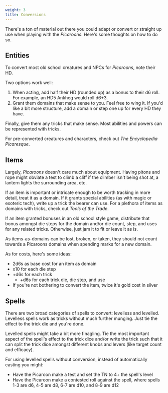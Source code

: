 ```yaml
---
weight: 3
title: Conversions
---
```


There's a ton of material out there you could adapt or convert or straight up use when playing with the _Picaroons_. Here's some thoughts on how to do so.

## Entities

To convert most old school creatures and NPCs for _Picaroons_, note their HD.

Two options work well:

1. When acting, add half their HD (rounded up) as a bonus to their d6 roll. For example, an HD5 Ankheg would roll d6+3.
2. Grant them domains that make sense to you. Feel free to wing it. If you'd like a bit more structure, add a domain or step one up for every HD they have.

Finally, give them any tricks that make sense. Most abilities and powers can be represented with tricks.

For pre-converted creatures and characters, check out _The Encyclopedia Picaresque_.

## Items

Largely, _Picaroons_ doesn't care much about equipment. Having pitons and rope might obviate a test to climb a cliff if the climber isn't being shot at, a lantern lights the surrounding area, etc.

If an item is important or intricate enough to be worth tracking in more detail, treat it as a domain. If it grants special abilities (as with magic or esoteric tech), write up a trick the bearer can use. For a plethora of items as domains with tricks, check out _Tools of the Trade_.

If an item granted bonuses in an old school style game, distribute that bonus amongst die steps for the domain and/or die count, step, and uses for any related tricks. Otherwise, just jam it to fit or leave it as is.

As items-as-domains can be lost, broken, or taken, they should not count towards a Picaroons domains when spending marks for a new domain.

As for costs, here's some ideas:

- 2d6s as base cost for an item as domain
- x10 for each die step
- +d6s for each trick
  - +d6s for each trick die, die step, and use
- If you're not bothering to convert the item, twice it's gold cost in silver

## Spells

There are two broad categories of spells to convert: levelless and levelled. Levelless spells work as tricks without much further munging. Just tie the effect to the trick die and you're done.

Levelled spells might take a bit more finagling. Tie the most important aspect of the spell's effect to the trick dice and/or write the trick such that it can split the trick dice amongst different knobs and levers (like target count and efficacy).

For using levelled spells without conversion, instead of automatically casting you might:

- Have the Picaroon make a test and set the TN to 4+ the spell's level
- Have the Picaroon make a contested roll against the spell, where spells 1-3 are d6, 4-5 are d8, 6-7 are d10, and 8-9 are d12
